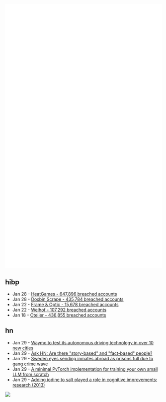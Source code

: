 ![Metrics](https://raw.githubusercontent.com/phixion/phixion/master/metrics.svg)

## hibp

<!--
for https://github.com/phixion/phixion/blob/main/.github/workflows/feeds.yml
-->
<!--START_SECTION:haveibeenpwnd-->
- Jan 28 - [HeatGames - 647,896 breached accounts](https://haveibeenpwned.com/PwnedWebsites#HeatGames)
- Jan 28 - [Doxbin Scrape - 435,784 breached accounts](https://haveibeenpwned.com/PwnedWebsites#DoxbinScrape)
- Jan 22 - [Frame & Optic - 15,678 breached accounts](https://haveibeenpwned.com/PwnedWebsites#FrameAndOptic)
- Jan 22 - [Welhof - 107,292 breached accounts](https://haveibeenpwned.com/PwnedWebsites#Welhof)
- Jan 18 - [Otelier - 436,855 breached accounts](https://haveibeenpwned.com/PwnedWebsites#Otelier)
<!--END_SECTION:haveibeenpwnd-->

## hn

<!--
for https://github.com/phixion/phixion/blob/main/.github/workflows/feeds.yml
-->
<!--START_SECTION:hn-->
- Jan 29 - [Waymo to test its autonomous driving technology in over 10 new cities](https://www.reuters.com/business/autos-transportation/alphabets-waymo-test-its-autonomous-driving-technology-over-10-new-cities-2025-01-29/)
- Jan 29 - [Ask HN: Are there "story-based" and "fact-based" people?](https://news.ycombinator.com/item?id=42869865)
- Jan 29 - [Sweden eyes sending inmates abroad as prisons full due to gang crime wave](https://www.reuters.com/world/europe/sweden-eyes-sending-inmates-abroad-prisons-full-due-gang-crime-wave-2025-01-29/)
- Jan 29 - [A minimal PyTorch implementation for training your own small LLM from scratch](https://github.com/Om-Alve/smolGPT)
- Jan 29 - [Adding iodine to salt played a role in cognitive improvements: research (2013)](https://www.discovermagazine.com/health/how-adding-iodine-to-salt-boosted-americans-iq)
<!--END_SECTION:hn-->

<!--
for https://yhype.me
-->
![](https://hit.yhype.me/github/profile?user_id=13013670)
